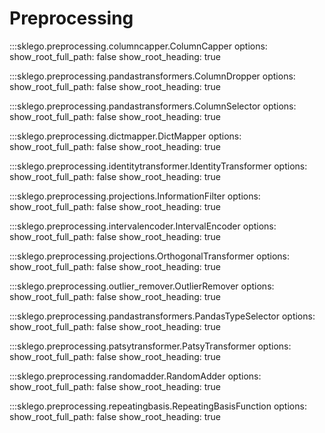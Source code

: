 # Preprocessing

:::sklego.preprocessing.columncapper.ColumnCapper
    options:
        show_root_full_path: false
        show_root_heading: true

:::sklego.preprocessing.pandastransformers.ColumnDropper
    options:
        show_root_full_path: false
        show_root_heading: true

:::sklego.preprocessing.pandastransformers.ColumnSelector
    options:
        show_root_full_path: false
        show_root_heading: true

:::sklego.preprocessing.dictmapper.DictMapper
    options:
        show_root_full_path: false
        show_root_heading: true

:::sklego.preprocessing.identitytransformer.IdentityTransformer
    options:
        show_root_full_path: false
        show_root_heading: true

:::sklego.preprocessing.projections.InformationFilter
    options:
        show_root_full_path: false
        show_root_heading: true

:::sklego.preprocessing.intervalencoder.IntervalEncoder
    options:
        show_root_full_path: false
        show_root_heading: true

:::sklego.preprocessing.projections.OrthogonalTransformer
    options:
        show_root_full_path: false
        show_root_heading: true

:::sklego.preprocessing.outlier_remover.OutlierRemover
    options:
        show_root_full_path: false
        show_root_heading: true

:::sklego.preprocessing.pandastransformers.PandasTypeSelector
    options:
        show_root_full_path: false
        show_root_heading: true

:::sklego.preprocessing.patsytransformer.PatsyTransformer
    options:
        show_root_full_path: false
        show_root_heading: true

:::sklego.preprocessing.randomadder.RandomAdder
    options:
        show_root_full_path: false
        show_root_heading: true

:::sklego.preprocessing.repeatingbasis.RepeatingBasisFunction
    options:
        show_root_full_path: false
        show_root_heading: true
